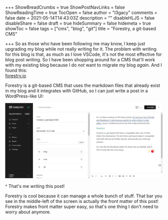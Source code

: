 +++
ShowBreadCrumbs = true
ShowPostNavLinks = false
ShowReadingTime = true
TocOpen = false
author = "l3gacy"
comments = false
date = 2021-05-14T14:43:03Z
description = ""
disableHLJS = false
disableShare = false
draft = true
hideSummary = false
hidemeta = true
showToc = false
tags = ["cms", "blog", "git"]
title = "Forestry, a git-based CMS"

+++
So as those who have been following me may know, I keep just upgrading my blog while not really writing for it. The problem with writing for this blog is that, as much as I love VSCode, it's not the most effective for blog post writing. So I have been shopping around for a CMS that'll work with my existing blog because I do _not_ want to migrate my blog _again_. And I found this:  
[forestry.io](https://forestry.io)

Forestry is a git-based CMS that uses the markdown files that already exist in my blog and it integrates with GitHub, so I can just write a post in a WordPress-like UI:

![](/static/forestryui.jpg)

^ That's me writing this post!

Forestry is cool because it can manage a whole bunch of stuff. That bar you see in the middle-left of the screen is actually the front matter of this post! Forestry makes front matter super easy, so that's one thing I don't need to worry about anymore.